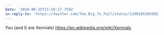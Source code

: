 ```yaml
---
date: '2020-08-25T11:59:17.759Z'
in-reply-to: 'https://twitter.com/Too_Big_To_Fail/status/1298105360302186498?s=20'
---
```


You (and I) are Xennials!    https://en.wikipedia.org/wiki/Xennials
